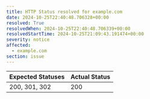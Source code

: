 ```yaml
---
title: HTTP Status resolved for example.com
date: 2024-10-25T22:40:48.706328+00:00
resolved: True
resolvedWhen: 2024-10-25T22:40:48.706339+00:00
resolvedStartTime: 2024-10-25T21:09:43.191474+00:00
severity: notice
affected:
  - example.com
section: issue
---
```


| Expected Statuses | Actual Status  |
|-------------------|----------------|
| 200, 301, 302 | 200 |

